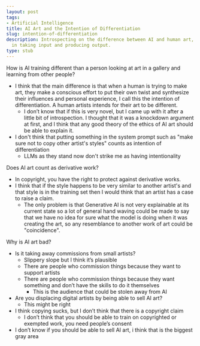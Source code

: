 ```yaml
---
layout: post
tags:
- Artificial Intelligence
title: AI Art and the Intention of Differentiation
slug: intention-of-differentiation
description: Introspecting on the difference between AI and human art, specifically
  in taking input and producing output.
type: stub
---
```


How is AI training different than a person looking at art in a gallery and learning from other people?
* I think that the main difference is that when a human is trying to make art, they make a conscious effort to put their own twist and synthesize their influences and personal experience, I call this the intention of differentiation. A human artists intends for their art to be different.
    * I don’t know that if this is very novel, but I came up with it after a little bit of introspection. I thought that it was a knockdown argument at first, and I think that any good theory of the ethics of AI art should be able to explain it.
* I don't think that putting something in the system prompt such as "make sure not to copy other artist's styles" counts as intention of differentiation
    * LLMs as they stand now don't strike me as having intentionality

Does AI art count as derivative work?
* In copyright, you have the right to protect against derivative works.
* I think that if the style happens to be very similar to another artist's and that style is in the training set then I would think that an artist has a case to raise a claim.
    * The only problem is that Generative AI is not very explainable at its current state so a lot of general hand waving could be made to say that we have no idea for sure what the model is doing when it was creating the art, so any resemblance to another work of art could be "coincidence".

Why is AI art bad?
* Is it taking away commissions from small artists?
    * Slippery slope but I think it’s plausible
    * There are people who commission things because they want to support artists
    * There are people who commission things because they want something and don’t have the skills to do it themselves
        * This is the audience that could be stolen away from AI
* Are you displacing digital artists by being able to sell AI art?
    * This might be right
* I think copying sucks, but I don’t think that there is a copyright claim
    * I don’t think that you should be able to train on copyrighted or exempted work, you need people’s consent
* I don’t know if you should be able to sell AI art, i think that is the biggest gray area